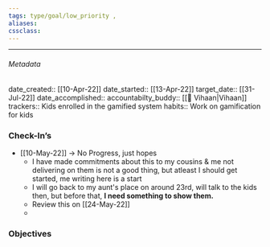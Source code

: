 ```yaml
---
tags: type/goal/low_priority , 
aliases:
cssclass: 
---
```

---

###### Metadata 
date_created:: [[10-Apr-22]]
date_started:: [[13-Apr-22]]
target_date:: [[31-Jul-22]]
date_accomplished::
accountabilty_buddy:: [[👤 Vihaan|Vihaan]]
trackers:: Kids enrolled in the gamified system
habits:: Work on gamification for kids

### Check-In’s
- [[10-May-22]] → No Progress, just hopes
	- I have made commitments about this to my cousins & me not delivering on them is not a good thing, but atleast I should get started, me writing here is a start
	- I will go back to my aunt's place on around 23rd, will talk to the kids then, but before that, **I need something to show them.**
	- Review this on [[24-May-22]]
	- 
### Objectives






